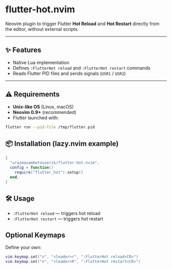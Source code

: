 # flutter-hot.nvim

Neovim plugin to trigger Flutter **Hot Reload** and **Hot Restart** directly from the editor, without external scripts.

---

## ✨ Features

- Native Lua implementation
- Defines `:FlutterHot reload` and `:FlutterHot restart` commands
- Reads Flutter PID files and sends signals (`USR1` / `USR2`)

---

## ⚠️ Requirements

- **Unix-like OS** (Linux, macOS)
- **Neovim 0.9+** (recommended)
- Flutter launched with:

```bash
flutter run --pid-file /tmp/flutter.pid
```

## 📦 Installation (lazy.nvim example)
```lua
{
  "urazmaxambetovserik/flutter-hot.nvim",
  config = function()
    require("flutter_hot").setup()
  end,
}
```

## 🛠️ Usage

- `:FlutterHot reload` — triggers hot reload
- `:FlutterHot restart` — triggers hot restart

## Optional Keymaps
Define your own:
```lua
vim.keymap.set("n", "<leader>r", ":FlutterHot reload<CR>")
vim.keymap.set("n", "<leader>R", ":FlutterHot restart<CR>")
```
